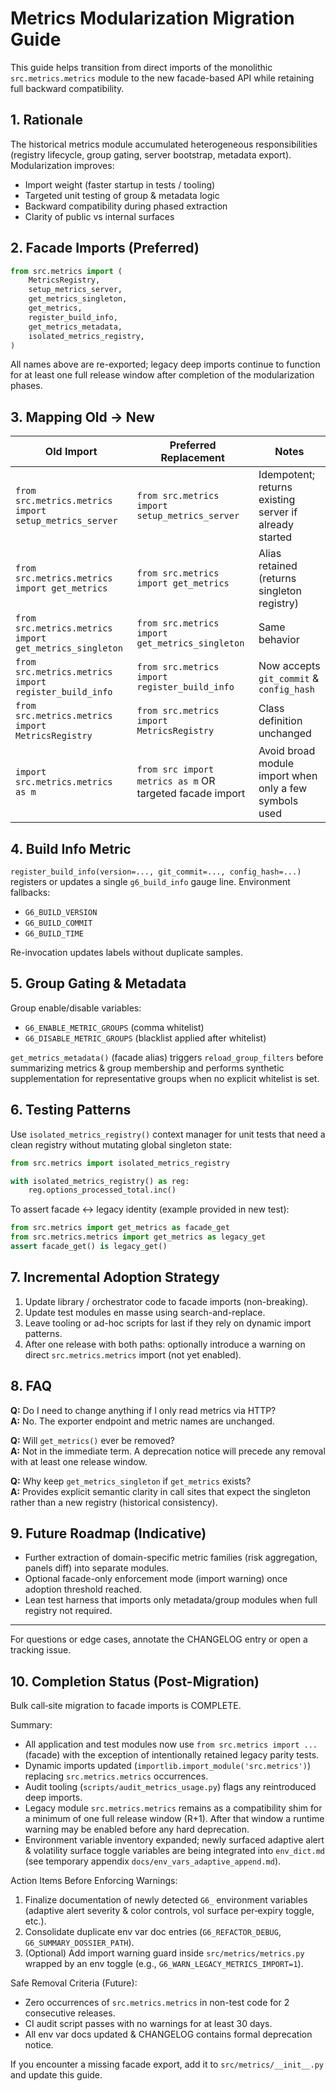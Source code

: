 # Metrics Modularization Migration Guide

This guide helps transition from direct imports of the monolithic `src.metrics.metrics` module to the new facade-based API while retaining full backward compatibility.

## 1. Rationale
The historical metrics module accumulated heterogeneous responsibilities (registry lifecycle, group gating, server bootstrap, metadata export). Modularization improves:
* Import weight (faster startup in tests / tooling)
* Targeted unit testing of group & metadata logic
* Backward compatibility during phased extraction
* Clarity of public vs internal surfaces

## 2. Facade Imports (Preferred)
```python
from src.metrics import (
    MetricsRegistry,
    setup_metrics_server,
    get_metrics_singleton,
    get_metrics,
    register_build_info,
    get_metrics_metadata,
    isolated_metrics_registry,
)
```
All names above are re-exported; legacy deep imports continue to function for at least one full release window after completion of the modularization phases.

## 3. Mapping Old → New
| Old Import | Preferred Replacement | Notes |
|------------|-----------------------|-------|
| `from src.metrics.metrics import setup_metrics_server` | `from src.metrics import setup_metrics_server` | Idempotent; returns existing server if already started |
| `from src.metrics.metrics import get_metrics` | `from src.metrics import get_metrics` | Alias retained (returns singleton registry) |
| `from src.metrics.metrics import get_metrics_singleton` | `from src.metrics import get_metrics_singleton` | Same behavior |
| `from src.metrics.metrics import register_build_info` | `from src.metrics import register_build_info` | Now accepts `git_commit` & `config_hash` |
| `from src.metrics.metrics import MetricsRegistry` | `from src.metrics import MetricsRegistry` | Class definition unchanged |
| `import src.metrics.metrics as m` | `from src import metrics as m` OR targeted facade import | Avoid broad module import when only a few symbols used |

## 4. Build Info Metric
`register_build_info(version=..., git_commit=..., config_hash=...)` registers or updates a single `g6_build_info` gauge line. Environment fallbacks:
* `G6_BUILD_VERSION`
* `G6_BUILD_COMMIT`
* `G6_BUILD_TIME`

Re-invocation updates labels without duplicate samples.

## 5. Group Gating & Metadata
Group enable/disable variables:
* `G6_ENABLE_METRIC_GROUPS` (comma whitelist)
* `G6_DISABLE_METRIC_GROUPS` (blacklist applied after whitelist)

`get_metrics_metadata()` (facade alias) triggers `reload_group_filters` before summarizing metrics & group membership and performs synthetic supplementation for representative groups when no explicit whitelist is set.

## 6. Testing Patterns
Use `isolated_metrics_registry()` context manager for unit tests that need a clean registry without mutating global singleton state:
```python
from src.metrics import isolated_metrics_registry

with isolated_metrics_registry() as reg:
    reg.options_processed_total.inc()
```

To assert facade ↔ legacy identity (example provided in new test):
```python
from src.metrics import get_metrics as facade_get
from src.metrics.metrics import get_metrics as legacy_get
assert facade_get() is legacy_get()
```

## 7. Incremental Adoption Strategy
1. Update library / orchestrator code to facade imports (non-breaking).
2. Update test modules en masse using search-and-replace.
3. Leave tooling or ad-hoc scripts for last if they rely on dynamic import patterns.
4. After one release with both paths: optionally introduce a warning on direct `src.metrics.metrics` import (not yet enabled).

## 8. FAQ
**Q:** Do I need to change anything if I only read metrics via HTTP?  
**A:** No. The exporter endpoint and metric names are unchanged.

**Q:** Will `get_metrics()` ever be removed?  
**A:** Not in the immediate term. A deprecation notice will precede any removal with at least one release window.

**Q:** Why keep `get_metrics_singleton` if `get_metrics` exists?  
**A:** Provides explicit semantic clarity in call sites that expect the singleton rather than a new registry (historical consistency).

## 9. Future Roadmap (Indicative)
* Further extraction of domain-specific metric families (risk aggregation, panels diff) into separate modules.
* Optional facade-only enforcement mode (import warning) once adoption threshold reached.
* Lean test harness that imports only metadata/group modules when full registry not required.

---
For questions or edge cases, annotate the CHANGELOG entry or open a tracking issue.

## 10. Completion Status (Post-Migration)
Bulk call‑site migration to facade imports is COMPLETE.

Summary:
* All application and test modules now use `from src.metrics import ...` (facade) with the exception of intentionally retained legacy parity tests.
* Dynamic imports updated (`importlib.import_module('src.metrics')`) replacing `src.metrics.metrics` occurrences.
* Audit tooling (`scripts/audit_metrics_usage.py`) flags any reintroduced deep imports.
* Legacy module `src.metrics.metrics` remains as a compatibility shim for a minimum of one full release window (R+1). After that window a runtime warning may be enabled before any hard deprecation.
* Environment variable inventory expanded; newly surfaced adaptive alert & volatility surface toggle variables are being integrated into `env_dict.md` (see temporary appendix `docs/env_vars_adaptive_append.md`).

Action Items Before Enforcing Warnings:
1. Finalize documentation of newly detected `G6_` environment variables (adaptive alert severity & color controls, vol surface per‑expiry toggle, etc.).
2. Consolidate duplicate env var doc entries (`G6_REFACTOR_DEBUG`, `G6_SUMMARY_DOSSIER_PATH`).
3. (Optional) Add import warning guard inside `src/metrics/metrics.py` wrapped by an env toggle (e.g., `G6_WARN_LEGACY_METRICS_IMPORT=1`).

Safe Removal Criteria (Future):
* Zero occurrences of `src.metrics.metrics` in non-test code for 2 consecutive releases.
* CI audit script passes with no warnings for at least 30 days.
* All env var docs updated & CHANGELOG contains formal deprecation notice.

If you encounter a missing facade export, add it to `src/metrics/__init__.py` and update this guide.
